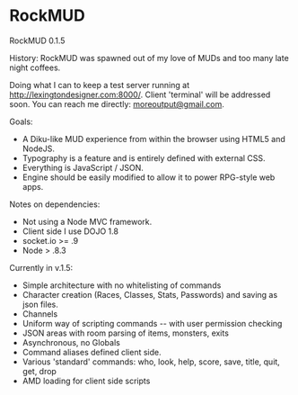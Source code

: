 RockMUD
=======

RockMUD 0.1.5

History:
RockMUD was spawned out of my love of MUDs and too many late night coffees. 

Doing what I can to keep a test server running at http://lexingtondesigner.com:8000/. Client 'terminal' will be
addressed soon. You can reach me directly: moreoutput@gmail.com.

Goals:
* A Diku-like MUD experience from within the browser using HTML5 and NodeJS.
* Typography is a feature and is entirely defined with external CSS.
* Everything is JavaScript / JSON.
* Engine should be easily modified to allow it to power RPG-style web apps.

Notes on dependencies: 
* Not using a Node MVC framework. 
* Client side I use DOJO 1.8
* socket.io >= .9
* Node > .8.3

Currently in v.1.5:
* Simple architecture with no whitelisting of commands
* Character creation (Races, Classes, Stats, Passwords) and saving as json files.
* Channels
* Uniform way of scripting commands -- with user permission checking
* JSON areas with room parsing of items, monsters, exits
* Asynchronous, no Globals
* Command aliases defined client side.
* Various 'standard' commands: who, look, help, score, save, title, quit, get, drop
* AMD loading for client side scripts

